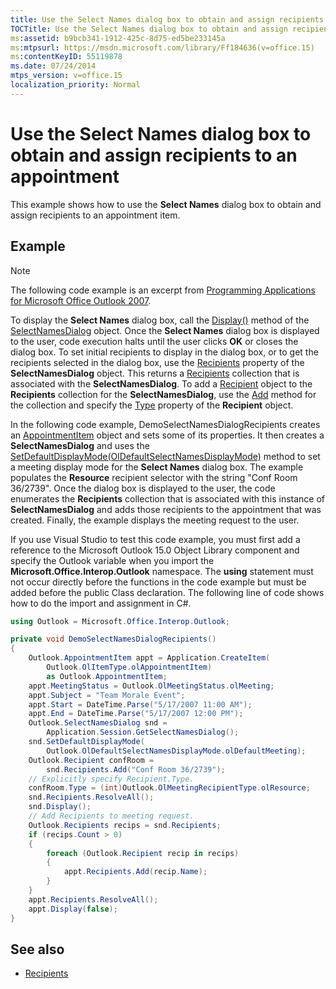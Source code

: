 ```yaml
---
title: Use the Select Names dialog box to obtain and assign recipients to an appointment
TOCTitle: Use the Select Names dialog box to obtain and assign recipients to an appointment
ms:assetid: b9bcb341-1912-425c-8d75-ed5be233145a
ms:mtpsurl: https://msdn.microsoft.com/library/Ff184636(v=office.15)
ms:contentKeyID: 55119878
ms.date: 07/24/2014
mtps_version: v=office.15
localization_priority: Normal
---
```


# Use the Select Names dialog box to obtain and assign recipients to an appointment

This example shows how to use the **Select Names** dialog box to obtain and assign recipients to an appointment item.

## Example

> [!NOTE] 
> The following code example is an excerpt from [Programming Applications for Microsoft Office Outlook 2007](https://www.amazon.com/gp/product/0735622493?ie=UTF8&tag=msmsdn-20&linkCode=as2&camp=1789&creative=9325&creativeASIN=0735622493).

To display the **Select Names** dialog box, call the [Display()](https://msdn.microsoft.com/library/bb646086\(v=office.15\)) method of the [SelectNamesDialog](https://msdn.microsoft.com/library/bb609866\(v=office.15\)) object. Once the **Select Names** dialog box is displayed to the user, code execution halts until the user clicks **OK** or closes the dialog box. To set initial recipients to display in the dialog box, or to get the recipients selected in the dialog box, use the [Recipients](https://msdn.microsoft.com/library/bb652601\(v=office.15\)) property of the **SelectNamesDialog** object. This returns a [Recipients](https://msdn.microsoft.com/library/bb646361\(v=office.15\)) collection that is associated with the **SelectNamesDialog**. To add a [Recipient](https://msdn.microsoft.com/library/bb624370\(v=office.15\)) object to the **Recipients** collection for the **SelectNamesDialog**, use the [Add](https://msdn.microsoft.com/library/bb612668\(v=office.15\)) method for the collection and specify the [Type](https://msdn.microsoft.com/library/bb611841\(v=office.15\)) property of the **Recipient** object.

In the following code example, DemoSelectNamesDialogRecipients creates an [AppointmentItem](https://msdn.microsoft.com/library/bb645611\(v=office.15\)) object and sets some of its properties. It then creates a **SelectNamesDialog** and uses the [SetDefaultDisplayMode(OlDefaultSelectNamesDisplayMode)](https://msdn.microsoft.com/library/bb623783\(v=office.15\)) method to set a meeting display mode for the **Select Names** dialog box. The example populates the **Resource** recipient selector with the string "Conf Room 36/2739". Once the dialog box is displayed to the user, the code enumerates the **Recipients** collection that is associated with this instance of **SelectNamesDialog** and adds those recipients to the appointment that was created. Finally, the example displays the meeting request to the user.

If you use Visual Studio to test this code example, you must first add a reference to the Microsoft Outlook 15.0 Object Library component and specify the Outlook variable when you import the **Microsoft.Office.Interop.Outlook** namespace. The **using** statement must not occur directly before the functions in the code example but must be added before the public Class declaration. The following line of code shows how to do the import and assignment in C\#.

```csharp
using Outlook = Microsoft.Office.Interop.Outlook;
```


```csharp
private void DemoSelectNamesDialogRecipients()
{
    Outlook.AppointmentItem appt = Application.CreateItem(
        Outlook.OlItemType.olAppointmentItem)
        as Outlook.AppointmentItem;
    appt.MeetingStatus = Outlook.OlMeetingStatus.olMeeting;
    appt.Subject = "Team Morale Event";
    appt.Start = DateTime.Parse("5/17/2007 11:00 AM");
    appt.End = DateTime.Parse("5/17/2007 12:00 PM");
    Outlook.SelectNamesDialog snd =
        Application.Session.GetSelectNamesDialog();
    snd.SetDefaultDisplayMode(
        Outlook.OlDefaultSelectNamesDisplayMode.olDefaultMeeting);
    Outlook.Recipient confRoom =
        snd.Recipients.Add("Conf Room 36/2739");
    // Explicitly specify Recipient.Type.
    confRoom.Type = (int)Outlook.OlMeetingRecipientType.olResource;
    snd.Recipients.ResolveAll();
    snd.Display();
    // Add Recipients to meeting request.
    Outlook.Recipients recips = snd.Recipients;
    if (recips.Count > 0)
    {
        foreach (Outlook.Recipient recip in recips)
        {
            appt.Recipients.Add(recip.Name);
        }
    }
    appt.Recipients.ResolveAll();
    appt.Display(false);
}
```

## See also

- [Recipients](recipients.md)

